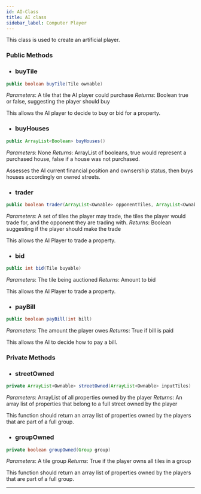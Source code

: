 ```yaml
---
id: AI-Class
title: AI class
sidebar_label: Computer Player 
---
```


This class is used to create an artificial player. 

### Public Methods

- ### buyTile
```java
public boolean buyTile(Tile ownable)
```

*Parameters*: A tile that the AI player could purchase
*Returns*: Boolean true or false, suggesting the player should buy

This allows the AI player to decide to buy or bid for a property.

- ### buyHouses
```java
public ArrayList<Boolean> buyHouses()
```
 *Parameters*: None
*Returns*: ArrayList of booleans, true would represent a purchased house, false if a house was not purchased. 

Assesses the AI current financial position and ownsership status, then buys houses accordingly on owned streets. 
 

- ### trader
```java
public boolean trader(ArrayList<Ownable> opponentTiles, ArrayList<Ownable> myTiles, Player player)
```
*Parameters*: A set of tiles the player may trade, the tiles the player would trade for, and the opponent they are trading with. 
*Returns*: Boolean suggesting if the player should make the trade

This allows the AI Player to trade a property.

- ### bid
```java
public int bid(Tile buyable)
```
*Parameters*: The tile being auctioned 
*Returns*: Amount to bid

This allows the AI Player to trade a property.

- ### payBill
```java
public boolean payBill(int bill)
```

*Parameters*: The amount the player owes
*Returns*: True if bill is paid

This allows the AI to decide how to pay a bill.

### Private Methods 

- ### streetOwned
```java
private ArrayList<Ownable> streetOwned(ArrayList<Ownable> inputTiles)
```
*Parameters*: ArrayList of all properties owned by the player
*Returns*: An array list of properties that belong to a full street owned by the player

This function should return an array list of properties owned by the players that are part of a full group. 


- ### groupOwned
```java
private boolean groupOwned(Group group)
```
*Parameters*: A tile group
*Returns*: True if the player owns all tiles in a group

This function should return an array list of properties owned by the players that are part of a full group. 

--- 